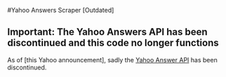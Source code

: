 #Yahoo Answers Scraper [Outdated]
## Important: The Yahoo Answers API has been discontinued and this code no longer functions
As of [this Yahoo announcement], sadly the [Yahoo Answer API](https://yahoodevelopers.tumblr.com/post/86260183503/yahoo-answers-apis-will-be-removed-as-of-june-3) has been discontinued.

